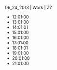 06_24_2013 | Work | ZZ 
* 12:01:00
* 13:01:00
* 14:01:01
* 15:01:00
* 16:01:00
* 17:01:00
* 18:01:01
* 19:01:00
* 20:01:00
* 21:01:00
